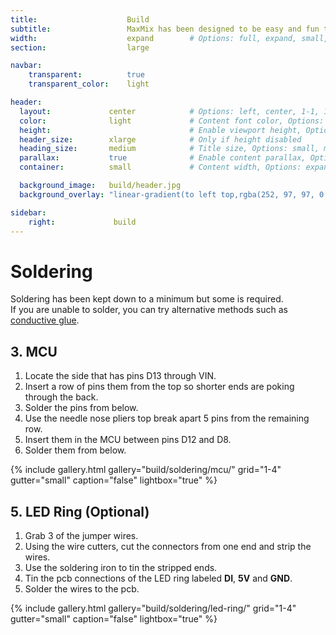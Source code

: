 ```yaml
---
title:                    Build
subtitle:                 MaxMix has been designed to be easy and fun to build.
width:                    expand        # Options: full, expand, small, xsmall
section:                  large

navbar:
    transparent:          true
    transparent_color:    light

header:
  layout:             center            # Options: left, center, 1-1, 1-2, 1-3 or 2-3. Left, right options display this pages title and subtitle. 1-1, 1-2, 1-3 or 2-3 options display content of block file/s.
  color:              light             # Content font color, Options: light, dark
  height:                               # Enable viewport height, Options: full
  header_size:        xlarge            # Only if height disabled
  heading_size:       medium            # Title size, Options: small, medium, large
  parallax:           true              # Enable content parallax, Options: true
  container:          small             # Content width, Options: expand, small, xsmall

  background_image:   build/header.jpg
  background_overlay: "linear-gradient(to left top,rgba(252, 97, 97, 0.8) 0%, rgba(69, 69, 69, 0.8) 80%)"

sidebar:
    right:             build
---
```


[part-conductive-glue]: https://www.aliexpress.com/item/4000805311240.html?spm=a2g0s.9042311.0.0.3c5d4c4dnGoHMw

# Soldering
Soldering has been kept down to a minimum but some is required.  
If you are unable to solder, you can try alternative methods such as [conductive glue](part-conductive-glue).

## 3. MCU
1. Locate the side that has pins D13 through VIN.
2. Insert a row of pins them from the top so shorter ends are poking through the back.
3. Solder the pins from below.
5. Use the needle nose pliers top break apart 5 pins from the remaining row.
6. Insert them in the MCU between pins D12 and D8.
7. Solder them from below.

{% include gallery.html 
  gallery="build/soldering/mcu/"
  grid="1-4"
  gutter="small"
  caption="false"
  lightbox="true"
%}

## 5. LED Ring (Optional)
1. Grab 3 of the jumper wires.
2. Using the wire cutters, cut the connectors from one end and strip the wires.
3. Use the soldering iron to tin the stripped ends.
4. Tin the pcb connections of the LED ring labeled **DI**, **5V** and **GND**.
5. Solder the wires to the pcb.

{% include gallery.html 
  gallery="build/soldering/led-ring/"
  grid="1-4"
  gutter="small"
  caption="false"
  lightbox="true"
%}